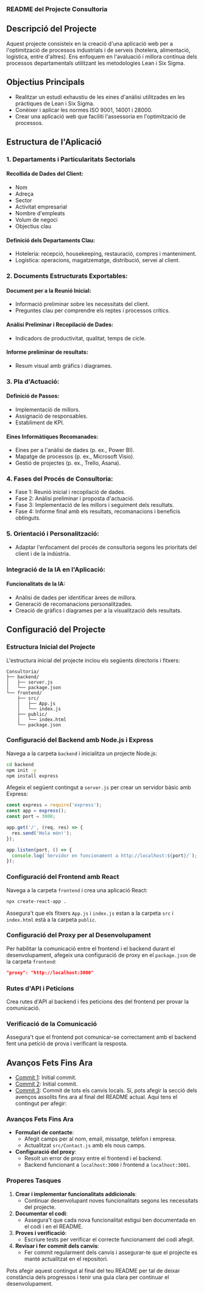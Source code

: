 ### README del Projecte Consultoria

## Descripció del Projecte
Aquest projecte consisteix en la creació d'una aplicació web per a l'optimització de processos industrials i de serveis (hotelera, alimentació, logística, entre d'altres). Ens enfoquem en l'avaluació i millora contínua dels processos departamentals utilitzant les metodologies Lean i Six Sigma.

## Objectius Principals
- Realitzar un estudi exhaustiu de les eines d'anàlisi utilitzades en les pràctiques de Lean i Six Sigma.
- Conèixer i aplicar les normes ISO 9001, 14001 i 28000.
- Crear una aplicació web que faciliti l'assessoria en l'optimització de processos.

## Estructura de l'Aplicació
### 1. Departaments i Particularitats Sectorials
#### Recollida de Dades del Client:
- Nom
- Adreça
- Sector
- Activitat empresarial
- Nombre d'empleats
- Volum de negoci
- Objectius clau

#### Definició dels Departaments Clau:
- Hoteleria: recepció, housekeeping, restauració, compres i manteniment.
- Logística: operacions, magatzematge, distribució, servei al client.

### 2. Documents Estructurats Exportables:
#### Document per a la Reunió Inicial:
- Informació preliminar sobre les necessitats del client.
- Preguntes clau per comprendre els reptes i processos crítics.

#### Anàlisi Preliminar i Recopilació de Dades:
- Indicadors de productivitat, qualitat, temps de cicle.

#### Informe preliminar de resultats:
- Resum visual amb gràfics i diagrames.

### 3. Pla d'Actuació:
#### Definició de Passos:
- Implementació de millors.
- Assignació de responsables.
- Establiment de KPI.

#### Eines Informàtiques Recomanades:
- Eines per a l'anàlisi de dades (p. ex., Power BI).
- Mapatge de processos (p. ex., Microsoft Visio).
- Gestió de projectes (p. ex., Trello, Asana).

### 4. Fases del Procés de Consultoria:
- Fase 1: Reunió inicial i recopilació de dades.
- Fase 2: Anàlisi preliminar i proposta d'actuació.
- Fase 3: Implementació de les millors i seguiment dels resultats.
- Fase 4: Informe final amb els resultats, recomanacions i beneficis obtinguts.

### 5. Orientació i Personalització:
- Adaptar l'enfocament del procés de consultoria segons les prioritats del client i de la indústria.

### Integració de la IA en l'Aplicació:
#### Funcionalitats de la IA:
- Anàlisi de dades per identificar àrees de millora.
- Generació de recomanacions personalitzades.
- Creació de gràfics i diagrames per a la visualització dels resultats.

## Configuració del Projecte

### Estructura Inicial del Projecte
L'estructura inicial del projecte inclou els següents directoris i fitxers:
```
Consultoria/
├── backend/
│   ├── server.js
│   └── package.json
└── frontend/
    ├── src/
    │   ├── App.js
    │   └── index.js
    ├── public/
    │   └── index.html
    └── package.json
```

### Configuració del Backend amb Node.js i Express
Navega a la carpeta `backend` i inicialitza un projecte Node.js:
```sh
cd backend
npm init -y
npm install express
```
Afegeix el següent contingut a `server.js` per crear un servidor bàsic amb Express:
```js
const express = require('express');
const app = express();
const port = 3000;

app.get('/', (req, res) => {
  res.send('Hola món!');
});

app.listen(port, () => {
  console.log(`Servidor en funcionament a http://localhost:${port}/`);
});
```

### Configuració del Frontend amb React
Navega a la carpeta `frontend` i crea una aplicació React:
```sh
npx create-react-app .
```
Assegura't que els fitxers `App.js` i `index.js` estan a la carpeta `src` i `index.html` està a la carpeta `public`.

### Configuració del Proxy per al Desenvolupament
Per habilitar la comunicació entre el frontend i el backend durant el desenvolupament, afegeix una configuració de proxy en el `package.json` de la carpeta `frontend`:
```json
"proxy": "http://localhost:3000"
```

### Rutes d'API i Peticions
Crea rutes d'API al backend i fes peticions des del frontend per provar la comunicació.

### Verificació de la Comunicació
Assegura't que el frontend pot comunicar-se correctament amb el backend fent una petició de prova i verificant la resposta.

## Avanços Fets Fins Ara
- [Commit 1](https://github.com/Francescse/Consultoria/commit/a855f4de890b915d8cf8db507406b9846c559e37): Initial commit.
- [Commit 2](https://github.com/Francescse/Consultoria/commit/28609c986ec29bf58077882add83f2e12b3aec1d): Initial commit.
- [Commit 3](https://github.com/Francescse/Consultoria/commit/9ed5a45b271f33c5f1afb294625e365d9067c917): Commit de tots els canvis locals.
Sí, pots afegir la secció dels avenços assolits fins ara al final del README actual. Aquí tens el contingut per afegir:

### Avanços Fets Fins Ara
- **Formulari de contacte**:
  - Afegit camps per al nom, email, missatge, telèfon i empresa.
  - Actualitzat `src/Contact.js` amb els nous camps.
- **Configuració del proxy**:
  - Resolt un error de proxy entre el frontend i el backend.
  - Backend funcionant a `localhost:3000` i frontend a `localhost:3001`.

### Properes Tasques
1. **Crear i implementar funcionalitats addicionals**:
   - Continuar desenvolupant noves funcionalitats segons les necessitats del projecte.
2. **Documentar el codi**:
   - Assegura't que cada nova funcionalitat estigui ben documentada en el codi i en el README.
3. **Proves i verificació**:
   - Escriure tests per verificar el correcte funcionament del codi afegit.
4. **Revisar i fer commit dels canvis**:
   - Fer commit regularment dels canvis i assegurar-te que el projecte es manté actualitzat en el repositori.

Pots afegir aquest contingut al final del teu README per tal de deixar constància dels progressos i tenir una guia clara per continuar el desenvolupament.

